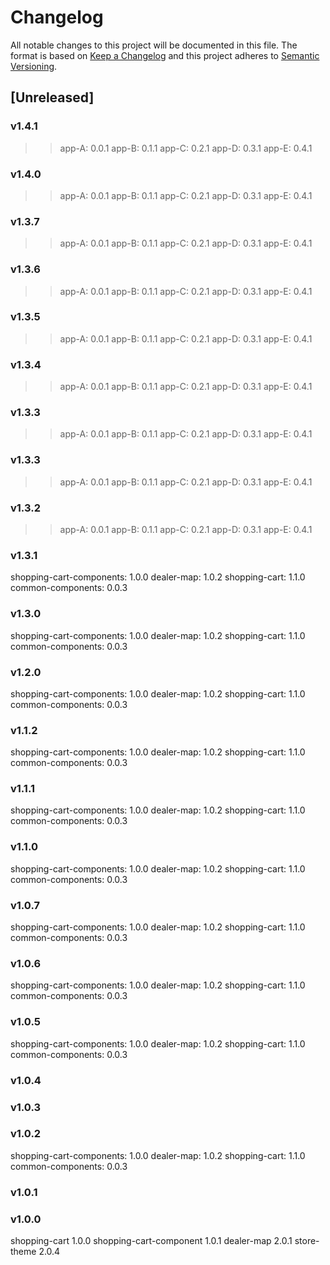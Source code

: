 # Changelog
All notable changes to this project will be documented in this file.
The format is based on [Keep a Changelog](http://keepachangelog.com/en/1.0.0/)
and this project adheres to [Semantic Versioning](http://semver.org/spec/v2.0.0.html).

## [Unreleased]

### v1.4.1

 >> app-A: 0.0.1
 >> app-B: 0.1.1
 >> app-C: 0.2.1
 >> app-D: 0.3.1
 >> app-E: 0.4.1


### v1.4.0

 >> app-A: 0.0.1
 >> app-B: 0.1.1
 >> app-C: 0.2.1
 >> app-D: 0.3.1
 >> app-E: 0.4.1


### v1.3.7

 >> app-A: 0.0.1
 >> app-B: 0.1.1
 >> app-C: 0.2.1
 >> app-D: 0.3.1
 >> app-E: 0.4.1


### v1.3.6

 >> app-A: 0.0.1
 >> app-B: 0.1.1
 >> app-C: 0.2.1
 >> app-D: 0.3.1
 >> app-E: 0.4.1


### v1.3.5

 >> app-A: 0.0.1
 >> app-B: 0.1.1
 >> app-C: 0.2.1
 >> app-D: 0.3.1
 >> app-E: 0.4.1


### v1.3.4

 >> app-A: 0.0.1
 >> app-B: 0.1.1
 >> app-C: 0.2.1
 >> app-D: 0.3.1
 >> app-E: 0.4.1


### v1.3.3

 >> app-A: 0.0.1
 >> app-B: 0.1.1
 >> app-C: 0.2.1
 >> app-D: 0.3.1
 >> app-E: 0.4.1


### v1.3.3

 >> app-A: 0.0.1
 >> app-B: 0.1.1
 >> app-C: 0.2.1
 >> app-D: 0.3.1
 >> app-E: 0.4.1


### v1.3.2

 >> app-A: 0.0.1
 >> app-B: 0.1.1
 >> app-C: 0.2.1
 >> app-D: 0.3.1
 >> app-E: 0.4.1



### v1.3.1

 shopping-cart-components: 1.0.0
 dealer-map: 1.0.2
 shopping-cart: 1.1.0
 common-components: 0.0.3


### v1.3.0

 shopping-cart-components: 1.0.0
 dealer-map: 1.0.2
 shopping-cart: 1.1.0
 common-components: 0.0.3



### v1.2.0

 shopping-cart-components: 1.0.0
 dealer-map: 1.0.2
 shopping-cart: 1.1.0
 common-components: 0.0.3


### v1.1.2

 shopping-cart-components: 1.0.0
 dealer-map: 1.0.2
 shopping-cart: 1.1.0
 common-components: 0.0.3


### v1.1.1

 shopping-cart-components: 1.0.0
 dealer-map: 1.0.2
 shopping-cart: 1.1.0
 common-components: 0.0.3


### v1.1.0

 shopping-cart-components: 1.0.0
 dealer-map: 1.0.2
 shopping-cart: 1.1.0
 common-components: 0.0.3


### v1.0.7

 shopping-cart-components: 1.0.0
 dealer-map: 1.0.2
 shopping-cart: 1.1.0
 common-components: 0.0.3


### v1.0.6

 shopping-cart-components: 1.0.0
 dealer-map: 1.0.2
 shopping-cart: 1.1.0
 common-components: 0.0.3


### v1.0.5

 shopping-cart-components: 1.0.0
 dealer-map: 1.0.2
 shopping-cart: 1.1.0
 common-components: 0.0.3


### v1.0.4



### v1.0.3



### v1.0.2

 shopping-cart-components: 1.0.0
 dealer-map: 1.0.2
 shopping-cart: 1.1.0
 common-components: 0.0.3


### v1.0.1



### v1.0.0

shopping-cart 1.0.0
shopping-cart-component 1.0.1
dealer-map 2.0.1
store-theme 2.0.4
 
